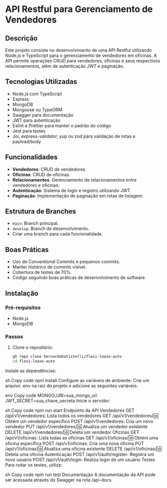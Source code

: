 # API Restful para Gerenciamento de Vendedores

## Descrição
Este projeto consiste no desenvolvimento de uma API Restful utilizando Node.js e TypeScript para o gerenciamento de vendedores em oficinas. A API permite operações CRUD para vendedores, oficinas e seus respectivos relacionamentos, além de autenticação JWT e paginação.

## Tecnologias Utilizadas
- Node.js com TypeScript
- Express
- MongoDB
- Mongoose ou TypeORM
- Swagger para documentação
- JWT para autenticação
- Eslint e Prettier para manter o padrão do código
- Jest para testes
- Joi, express-validator, yup ou zod para validação de rotas e payload/body

## Funcionalidades
- **Vendedores**: CRUD de vendedores.
- **Oficinas**: CRUD de oficinas.
- **Relacionamentos**: Gerenciamento de relacionamentos entre vendedores e oficinas.
- **Autenticação**: Sistema de login e registro utilizando JWT.
- **Paginação**: Implementação de paginação em rotas de listagem.

## Estrutura de Branches
- `main`: Branch principal.
- `develop`: Branch de desenvolvimento.
- Criar uma branch para cada funcionalidade.

## Boas Práticas
- Uso de Conventional Commits e pequenos commits.
- Manter histórico de commits visível.
- Cobertura de testes de 70%.
- Código seguindo boas práticas de desenvolvimento de software.

## Instalação

### Pré-requisitos
- Node.js
- MongoDB

### Passos
1. Clone o repositório:
   ```sh
   gh repo clone bernardobatistelli/flexi-lease-auto
   cd flexi-lease-auto
Instale as dependências:

sh
Copy code
npm install
Configure as variáveis de ambiente:
Crie um arquivo .env na raiz do projeto e adicione as seguintes variáveis:

env
Copy code
MONGO_URI=sua_mongo_uri
JWT_SECRET=sua_chave_secreta
Inicie o servidor:

sh
Copy code
npm run start
Endpoints da API
Vendedores
GET /api/v1/vendedores: Lista todos os vendedores
GET /api/v1/vendedores/:id: Obtém um vendedor específico
POST /api/v1/vendedores: Cria um novo vendedor
PUT /api/v1/vendedores/:id: Atualiza um vendedor existente
DELETE /api/v1/vendedores/:id: Deleta um vendedor
Oficinas
GET /api/v1/oficinas: Lista todas as oficinas
GET /api/v1/oficinas/:id: Obtém uma oficina específica
POST /api/v1/oficinas: Cria uma nova oficina
PUT /api/v1/oficinas/:id: Atualiza uma oficina existente
DELETE /api/v1/oficinas/:id: Deleta uma oficina
Autenticação
POST /api/v1/auth/register: Registra um novo usuário
POST /api/v1/auth/login: Realiza login de um usuário
Testes
Para rodar os testes, utilize:

sh
Copy code
npm run test
Documentação
A documentação da API pode ser acessada através do Swagger na rota /api-docs.
